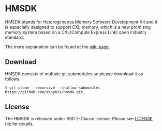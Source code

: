 # HMSDK

HMSDK stands for Heterogeneous Memory Software Development Kit and it is
especially designed to support CXL memory, which is a new promising memory
system based on a CXL(Compute Express Link) open industry standard.

The more explanation can be found at the [wiki page](https://github.com/skhynix/hmsdk/wiki).

## Download

HMSDK consists of multiple git submodules so please download it as follows.

    $ git clone --recursive --shallow-submodules https://github.com/skhynix/hmsdk.git

## License

The HMSDK is released under BSD 2-Clause license.
Please see [LICENSE file](LICENSE) for details.
